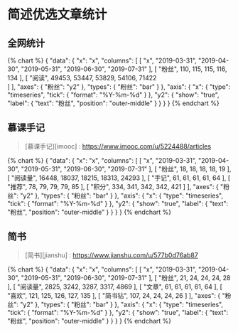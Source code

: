 # 简述优选文章统计

## 全网统计

{% chart %}
{
    "data": {
        "x": "x",
        "columns": [
            [
                "x",
                "2019-03-31",
                "2019-04-30",
                "2019-05-31",
                "2019-06-30",
                "2019-07-31"
            ],
            [
                "粉丝",
                110,
                115,
                115,
                116,
                134
            ],
            [
                "阅读",
                49453,
                53447,
                53829,
                54106,
                71422               
            ]
        ],
        "axes": {
            "粉丝": "y2"
        },
        "types": {
            "粉丝": "bar"
        }
    },
    "axis": {
      "x": {
        "type": "timeseries",
        "tick": {
            "format": "%Y-%m-%d"
        }
      },
      "y2": {
        "show": "true",
        "label": {
          "text": "粉丝",
          "position": "outer-middle"
        }
      }
    }
}
{% endchart %}

## 慕课手记

> [慕课手记][imooc] : https://www.imooc.com/u/5224488/articles

{% chart %}
{
    "data": {
        "x": "x",
        "columns": [
            [
                "x",
                "2019-03-31",
                "2019-04-30",
                "2019-05-31",
                "2019-06-30",
                "2019-07-31"
            ],
            [
                "粉丝",
                18,
                18,
                18,
                18,
                19
            ],
            [
                "阅读量",
                16448,
                18037,
                18215,
                18313,
                24293
            ],
            [
                "手记",
                61,
                61,
                61,
                61,
                64
            ],
            [
                "推荐",
                78,
                79,
                79,
                79,
                85
            ],
            [
                "积分",
                334,
                341,
                342,
                342,
                421
            ]
        ],
        "axes": {
            "粉丝": "y2"
        },
        "types": {
            "粉丝": "bar"
        }
    },
    "axis": {
      "x": {
        "type": "timeseries",
        "tick": {
            "format": "%Y-%m-%d"
        }
      },
      "y2": {
        "show": "true",
        "label": { 
          "text": "粉丝",
          "position": "outer-middle"
        }
      } 
    }
}
{% endchart %}

## 简书

> [简书][jianshu] : https://www.jianshu.com/u/577b0d76ab87

{% chart %}
{
    "data": {
        "x": "x",
        "columns": [
            [
                "x",
                "2019-03-31",
                "2019-04-30",
                "2019-05-31",
                "2019-06-30",
                "2019-07-31"
            ],
            [
                "粉丝",
                21,
                24,
                24,
                24,
                28
            ],
            [
                "阅读量",
                2825,
                3242,
                3287,
                3317,
                4869
            ],
            [
                "文章",
                61,
                61,
                61,
                61,
                64
            ],
            [
                "喜欢",
                121,
                125,
                126,
                127,
                135
            ],
            [
                "简书钻",
                107,
                24,
                24,
                24,
                26
            ]
        ],
        "axes": {
            "粉丝": "y2"
        },
        "types": {
            "粉丝": "bar"
        }
    },
    "axis": {
      "x": {
        "type": "timeseries",
        "tick": {
            "format": "%Y-%m-%d"
        }
      },
      "y2": {
        "show": "true",
        "label": { 
          "text": "粉丝",
          "position": "outer-middle"
        }
      }
    }
}
{% endchart %}
